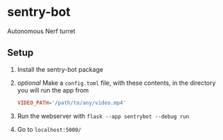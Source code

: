 # sentry-bot

Autonomous Nerf turret

## Setup

1. Install the sentry-bot package
2. _optional_ Make a `config.toml` file, with these contents, in the directory you will run the app from

   ```toml
   VIDEO_PATH='/path/to/any/video.mp4'
   ```

3. Run the webserver with `flask --app sentrybot --debug run`
4. Go to `localhost:5000/`
